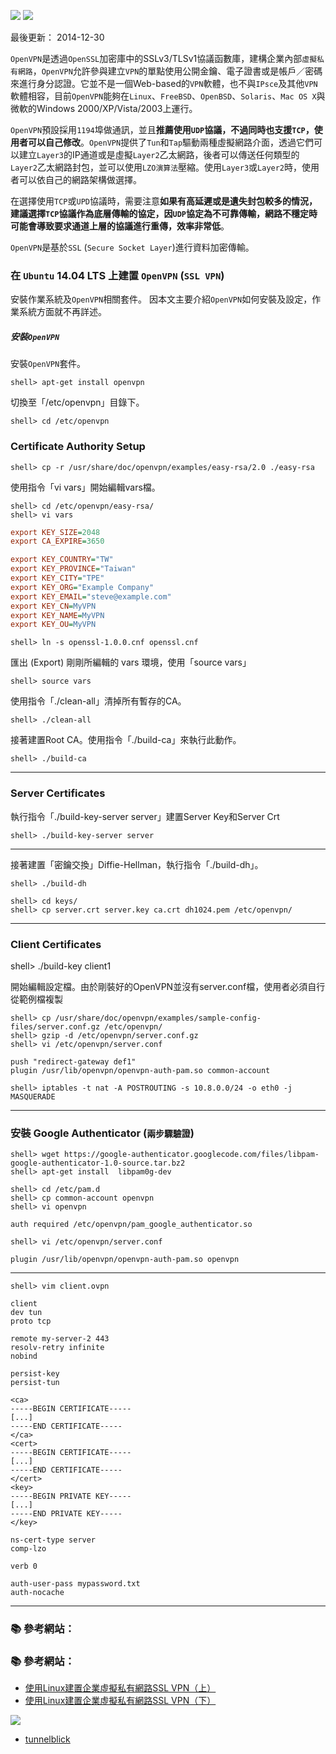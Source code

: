 ![](http://i.imgur.com/3hIAdKc.png)
![](http://i.imgur.com/PTsVNBp.png)

最後更新： 2014-12-30       

`OpenVPN`是透過`OpenSSL`加密庫中的SSLv3/TLSv1協議函數庫，建構企業內部`虛擬私有網路`，`OpenVPN`允許參與建立`VPN`的單點使用公開金鑰、電子證書或是帳戶／密碼來進行身分認證。它並不是一個Web-based的`VPN`軟體，也不與`IPsce`及其他`VPN`軟體相容，目前`OpenVPN`能夠在`Linux`、`FreeBSD`、`OpenBSD`、`Solaris`、`Mac OS X`與微軟的Windows 2000/XP/Vista/2003上運行。 

`OpenVPN`預設採用`1194`埠做通訊，並且**推薦使用`UDP`協議，不過同時也支援`TCP`，使用者可以自己修改**。`OpenVPN`提供了`Tun`和`Tap`驅動兩種虛擬網路介面，透過它們可以建立`Layer3`的IP通道或是虛擬`Layer2`乙太網路，後者可以傳送任何類型的`Layer2`乙太網路封包，並可以使用`LZO演算法`壓縮。使用`Layer3`或`Layer2`時，使用者可以依自己的網路架構做選擇。 

在選擇使用`TCP`或`UPD`協議時，需要注意**如果有高延遲或是遺失封包較多的情況，建議選擇`TCP`協議作為底層傳輸的協定，因`UDP`協定為不可靠傳輸，網路不穩定時可能會導致要求通道上層的協議進行重傳，效率非常低**。 

`OpenVPN`是基於`SSL` (`Secure Socket Layer`)進行資料加密傳輸。

### 在 `Ubuntu` 14.04 LTS 上建置 `OpenVPN` (`SSL VPN`)

安裝作業系統及`OpenVPN`相關套件。
因本文主要介紹`OpenVPN`如何安裝及設定，作業系統方面就不再詳述。

##### 安裝`OpenVPN`

安裝`OpenVPN`套件。
```console 
shell> apt-get install openvpn
```

切換至「/etc/openvpn」目錄下。
```console
shell> cd /etc/openvpn
```
### Certificate Authority Setup
```console
shell> cp -r /usr/share/doc/openvpn/examples/easy-rsa/2.0 ./easy-rsa
```

使用指令「vi vars」開始編輯vars檔。
```console
shell> cd /etc/openvpn/easy-rsa/
shell> vi vars
```
```ini
export KEY_SIZE=2048
export CA_EXPIRE=3650

export KEY_COUNTRY="TW"
export KEY_PROVINCE="Taiwan"
export KEY_CITY="TPE"
export KEY_ORG="Example Company"
export KEY_EMAIL="steve@example.com"
export KEY_CN=MyVPN
export KEY_NAME=MyVPN
export KEY_OU=MyVPN
```
```console
shell> ln -s openssl-1.0.0.cnf openssl.cnf
```
匯出 (Export) 剛剛所編輯的 vars 環境，使用「source vars」
```console
shell> source vars
```
使用指令「./clean-all」清掉所有暫存的CA。
```console
shell> ./clean-all
```
接著建置Root CA。使用指令「./build-ca」來執行此動作。
```console 
shell> ./build-ca
```
---
### Server Certificates

執行指令「./build-key-server server」建置Server Key和Server Crt
```console
shell> ./build-key-server server
```

---

接著建置「密鑰交換」Diffie-Hellman，執行指令「./build-dh」。
```console
shell> ./build-dh
```
```console
shell> cd keys/
shell> cp server.crt server.key ca.crt dh1024.pem /etc/openvpn/
```
---
### Client Certificates
shell> ./build-key client1

開始編輯設定檔。由於剛裝好的OpenVPN並沒有server.conf檔，使用者必須自行從範例檔複製
```console
shell> cp /usr/share/doc/openvpn/examples/sample-config-files/server.conf.gz /etc/openvpn/
shell> gzip -d /etc/openvpn/server.conf.gz
shell> vi /etc/openvpn/server.conf
```

```
push "redirect-gateway def1"
plugin /usr/lib/openvpn/openvpn-auth-pam.so common-account
```

```console
shell> iptables -t nat -A POSTROUTING -s 10.8.0.0/24 -o eth0 -j MASQUERADE
```
---
### 安裝 Google Authenticator (`兩步驟驗證`)
```console
shell> wget https://google-authenticator.googlecode.com/files/libpam-google-authenticator-1.0-source.tar.bz2
shell> apt-get install  libpam0g-dev
```
```console
shell> cd /etc/pam.d
shell> cp common-account openvpn
shell> vi openvpn
```
```
auth required /etc/openvpn/pam_google_authenticator.so
```
```console
shell> vi /etc/openvpn/server.conf
```
```
plugin /usr/lib/openvpn/openvpn-auth-pam.so openvpn
```

---
```console
shell> vim client.ovpn
```
```
client
dev tun
proto tcp

remote my-server-2 443
resolv-retry infinite
nobind

persist-key
persist-tun

<ca>
-----BEGIN CERTIFICATE-----
[...]
-----END CERTIFICATE-----
</ca>
<cert>
-----BEGIN CERTIFICATE-----
[...]
-----END CERTIFICATE-----
</cert>
<key>
-----BEGIN PRIVATE KEY-----
[...]
-----END PRIVATE KEY-----
</key>

ns-cert-type server
comp-lzo

verb 0

auth-user-pass mypassword.txt
auth-nocache
```

---
### :books: 參考網站：


### :books: 參考網站：
- [使用Linux建置企業虛擬私有網路SSL VPN（上）](http://www.netadmin.com.tw/article_content.aspx?sn=1112270002)
- [使用Linux建置企業虛擬私有網路SSL VPN（下）](http://www.netadmin.com.tw/article_content.aspx?sn=1201120003)

![](https://code.google.com/p/tunnelblick/logo?cct=1407712974)
- [tunnelblick](https://code.google.com/p/tunnelblick/)
